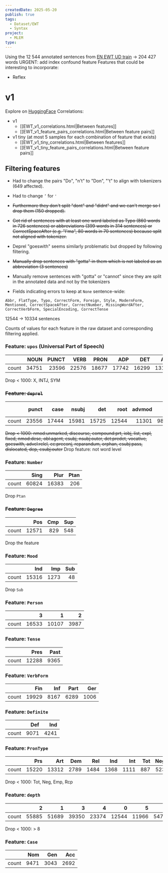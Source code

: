```yaml
---
createdDate: 2025-05-20
publish: true
tags:
  - Dataset/EWT
  - Syntax
project:
  - MLEM
type:
---
```

Using the 12 544 annotated sentences from [EN EWT UD train](https://raw.githubusercontent.com/UniversalDependencies/UD_English-EWT/refs/heads/master/en_ewt-ud-train.conllu) -> 204 427 words
URGENT: add index confound feature
Features that could be interesting to incorporate:
- Reflex
# v1
Explore on [HuggingFace](https://huggingface.co/datasets/ljalouzot/EN-EWT-UD)
Correlations:
- v1
	- [[EWT_v1_correlations.html|Between features]]
	- [[EWT_v1_feature_pairs_correlations.html|Between feature pairs]]
- v1 tiny (at most 5 samples for each combination of feature that exists)
	- [[EWT_v1_tiny_correlations.html|Between features]]
	- [[EWT_v1_tiny_feature_pairs_correlations.html|Between feature pairs]]
## Filtering features
- Had to change the pairs "Do", "n't" to "Don", "'t" to align with tokenizers (649 affected).
- Had to change `’` for `'`
- ~~Furthermore they don't split "dont" and "didnt" and we can't merge so I drop them (150 dropped).~~
- ~~Got rid of sentences with at least one word labeled as Typo (860 words in 726 sentences) or abbreviations (399 words in 314 sentences) or CorrectSpaceAfter (e.g. "I'ma", 80 words in 70 sentences) because split not aligned with tokenizer.~~
- Deprel "goeswith" seems similarly problematic but dropped by following filtering.
- ~~Manually drop sentences with "gotta" in them which is not labeled as an abbreviation (3 sentences)~~
- Manually remove sentences with "gotta" or "cannot" since they are split in the annotated data and not by the tokenizers

- Fields indicating errors to keep at `None` sentence-wide:
```
Abbr, FlatType, Typo, CorrectForm, Foreign, Style, ModernForm, Mentioned, CorrectSpaceAfter, CorrectNumber, MissingWordAfter, CorrectVerbForm, SpecialEncoding, CorrectTense
```
12544 -> 10334 sentences

Counts of values for each feature in the raw dataset and corresponding filtering applied.

### Feature: `upos` (Universal Part of Speech)
|       |   NOUN |   PUNCT |   VERB |   PRON |   ADP |   DET |   ADJ |   AUX |   PROPN |   ADV |   CCONJ |   PART |   NUM |   SCONJ |   SYM |   INTJ |   X |
|:------|-------:|--------:|-------:|-------:|------:|------:|------:|------:|--------:|------:|--------:|-------:|------:|--------:|------:|-------:|----:|
| count |  34751 |   23596 |  22576 |  18677 | 17742 | 16299 | 13137 | 12815 |   12620 | 10167 |    6687 |   5748 |  4126 |    3819 |   722 |    695 | 400 |

Drop < 1000: X, INTJ, SYM

### ~~Feature: `deprel`~~

|       |   punct |   case |   nsubj |   det |   root |   advmod |   obj |   amod |   obl |   conj |   compound |   mark |   nmod |   cc |   aux |   cop |   advcl |   nmod:poss |   xcomp |   ccomp |   acl:relcl |   flat |   parataxis |   nummod |   appos |   acl |   aux:pass |   nsubj:pass |   obl:unmarked |   -nmod:unmarked |   discourse |   compound:prt |   iobj |   list |   expl |   fixed |   nmod:desc |   obl:agent |   csubj |   nsubj:outer |   det:predet |   vocative |   goeswith |   advcl:relcl |   cc:preconj |   reparandum |   orphan |   csubj:pass |   dislocated |   dep |   csubj:outer |
|:------|--------:|-------:|--------:|------:|-------:|---------:|------:|-------:|------:|-------:|-----------:|-------:|-------:|-----:|------:|------:|--------:|------------:|--------:|--------:|------------:|-------:|------------:|---------:|--------:|------:|-----------:|-------------:|---------------:|----------------:|------------:|---------------:|------:|-------:|-------:|--------:|------------:|------------:|--------:|--------------:|-------------:|-----------:|-----------:|--------------:|-------------:|-------------:|---------:|-------------:|-------------:|------:|--------------:|
| count |   23556 |  17444 |   15981 | 15725 |  12544 |    11301 |  9896 |   9587 |  8803 |   7614 |       7210 |   7124 |   6874 | 6756 |  6501 |  4728 |    3814 |        3688 |    3085 |    2110 |        1922 |   1829 |        1552 |     1544 |    1544 |  1493 |       1358 |         1183 |           1016 |             998 |         812 |            749 |    649 |    616 |    601 |     523 |         318 |         312 |     277 |           213 |          177 |        139 |        131 |           121 |           81 |           35 |       26 |            7 |            5 |     3 |             2 |

~~Drop < 1000: nmod:unmarked, discourse, compound:prt, iobj, list, expl, fixed, nmod:desc, obl:agent, csubj, nsubj:outer, det:predet, vocative, goeswith, advcl:relcl, cc:preconj, reparandum, orphan, csubj:pass, dislocated, dep, csubj:outer~~
Drop feature: not word level

### Feature: `Number`
|       |   Sing |   Plur |   Ptan |
|:------|-------:|-------:|-------:|
| count |  60824 |  16383 |    206 |

Drop `Ptan`

### ~~Feature: `Degree`~~

|       |   Pos |   Cmp |   Sup |
|:------|------:|------:|------:|
| count | 12571 |   829 |   548 |

Drop the feature

### Feature: `Mood`
|       |   Ind |   Imp |   Sub |
|:------|------:|------:|------:|
| count | 15316 |  1273 |    48 |

Drop `Sub`

### Feature: `Person`

|       |     3 |     1 |    2 |
|:------|------:|------:|-----:|
| count | 16533 | 10107 | 3987 |

### Feature: `Tense`

|       |   Pres |   Past |
|:------|-------:|-------:|
| count |  12288 |   9365 |

### Feature: `VerbForm`

|       |   Fin |   Inf |   Part |   Ger |
|:------|------:|------:|-------:|------:|
| count | 19929 |  8167 |   6289 |  1006 |

### Feature: `Definite`

|       |   Def |   Ind |
|:------|------:|------:|
| count |  9071 |  4241 |

### Feature: `PronType`

|       |   Prs |   Art |   Dem |   Rel |   Ind |   Int |   Tot |   Neg |   Emp |   Rcp |
|:------|------:|------:|------:|------:|------:|------:|------:|------:|------:|------:|
| count | 15220 | 13312 |  2789 |  1484 |  1368 |  1111 |   887 |   523 |    43 |    18 |

Drop < 1000: Tot, Neg, Emp, Rcp

### Feature: `depth`

|       |     2 |     1 |     3 |     4 |     0 |     5 |    6 |    7 |    8 |   9 |   10 |   11 |   12 |   13 |   14 |   15 |   16 |
|:------|------:|------:|------:|------:|------:|------:|-----:|-----:|-----:|----:|-----:|-----:|-----:|-----:|-----:|-----:|-----:|
| count | 55885 | 51689 | 39350 | 23374 | 12544 | 11966 | 5472 | 2492 | 1075 | 410 |  155 |   73 |   36 |   26 |   24 |    5 |    1 |

Drop < 1000: > 8

### Feature: `Case`

|       |   Nom |   Gen |   Acc |
|:------|------:|------:|------:|
| count |  9471 |  3043 |  2692 |